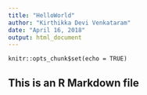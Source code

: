 ```yaml
---
title: "HelloWorld"
author: "Kirthikka Devi Venkataram"
date: "April 16, 2018"
output: html_document
---
```


```{r setup, include=FALSE}
knitr::opts_chunk$set(echo = TRUE)
```

## This is an R Markdown file